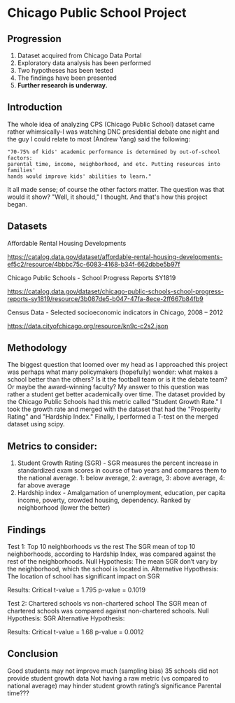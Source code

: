 # Chicago Public School Project

## Progression
  1. Dataset acquired from Chicago Data Portal
  2. Exploratory data analysis has been performed
  3. Two hypotheses has been tested
  4. The findings have been presented
  5. **Further research is underway.**
  
  
## Introduction
The whole idea of analyzing CPS (Chicago Public School) dataset came rather whimsically-I was watching DNC presidential debate one night and the guy I could relate to most (Andrew Yang) said the following:
    
    "70-75% of kids' academic performance is determined by out-of-school factors: 
    parental time, income, neighborhood, and etc. Putting resources into families' 
    hands would improve kids' abilities to learn."
    
It all made sense; of course the other factors matter. The question was that would it show? "Well, it should," I thought. And that's how this project began.

## Datasets
Affordable Rental Housing Developments

https://catalog.data.gov/dataset/affordable-rental-housing-developments-ef5c2/resource/4bbbc75c-6083-4168-b34f-662dbbe5b97f

Chicago Public Schools - School Progress Reports SY1819

https://catalog.data.gov/dataset/chicago-public-schools-school-progress-reports-sy1819/resource/3b087de5-b047-47fa-8ece-2ff667b84fb9

Census Data - Selected socioeconomic indicators in Chicago, 2008 – 2012

https://data.cityofchicago.org/resource/kn9c-c2s2.json

## Methodology
The biggest question that loomed over my head as I approached this project was perhaps what many policymakers (hopefully) wonder: what makes a school better than the others? Is it the football team or is it the debate team? Or maybe the award-winning faculty? My answer to this question was rather a student get better academically over time. The dataset provided by the Chicago Public Schools had this metric called "Student Growth Rate." I took the growth rate and merged with the dataset that had the "Prosperity Rating" and "Hardship Index." Finally, I performed a T-test on the merged dataset using scipy.

## Metrics to consider:
  1. Student Growth Rating (SGR)
    - SGR measures the percent increase in standardized exam scores in course of two years and compares them to the national average. 1: below average, 2: average, 3: above average, 4: far above average
  2. Hardship index
    - Amalgamation of unemployment, education, per capita income, poverty, crowded housing, dependency. Ranked by neighborhood (lower the better)
  
## Findings
Test 1: Top 10 neighborhoods vs the rest
The SGR mean of top 10 neighborhoods, according to Hardship Index, was compared against the rest of the neighborhoods. 
Null Hypothesis: The mean SGR don’t vary by the neighborhood, which the school is located in.
Alternative Hypothesis: The location of school has significant impact on SGR

Results:
Critical t-value = 1.795
p-value = 0.1019

Test 2: Chartered schools vs non-chartered school
The SGR mean of chartered schools was compared against non-chartered schools.
Null Hypothesis: SGR
Alternative Hypothesis:

Results:
Critical t-value = 1.68
p-value = 0.0012

## Conclusion
Good students may not improve much (sampling bias)
35 schools did not provide student growth data
Not having a raw metric (vs compared to national average) may hinder student growth rating’s significance
Parental time???

